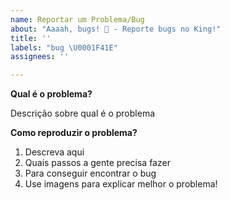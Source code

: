 ```yaml
---
name: Reportar um Problema/Bug
about: "Aaaah, bugs! 👾 - Reporte bugs no King!"
title: ''
labels: "bug \U0001F41E"
assignees: ''

---
```



**Qual é o problema?**

Descrição sobre qual é o problema

**Como reproduzir o problema?**

1. Descreva aqui
2. Quais passos a gente precisa fazer
3. Para conseguir encontrar o bug
4. Use imagens para explicar melhor o problema!
